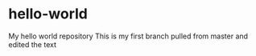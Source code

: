 # hello-world
My hello world repository
This is my first branch pulled from master and edited the text
